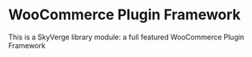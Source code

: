 # WooCommerce Plugin Framework

This is a SkyVerge library module: a full featured WooCommerce Plugin Framework
